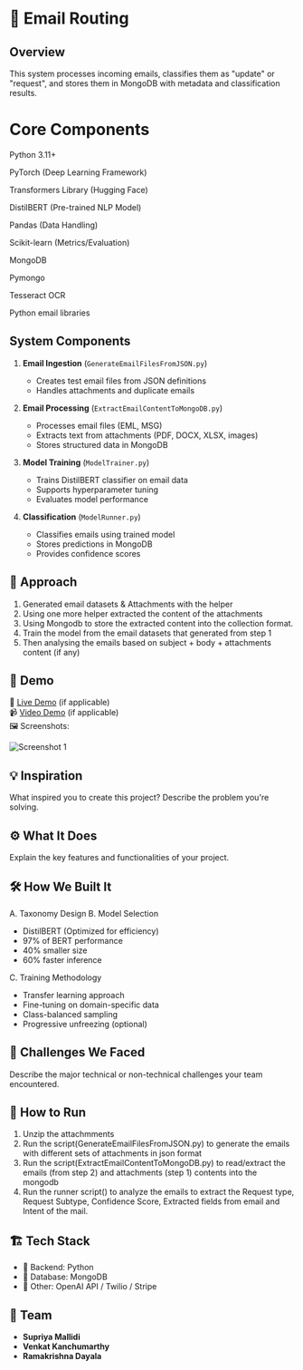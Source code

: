 # 🚀 Email Routing

## Overview

This system processes incoming emails, classifies them as "update" or "request", and stores them in MongoDB with metadata and classification results.

# Core Components

Python 3.11+

PyTorch (Deep Learning Framework)

Transformers Library (Hugging Face)

DistilBERT (Pre-trained NLP Model)

Pandas (Data Handling)

Scikit-learn (Metrics/Evaluation)

MongoDB

Pymongo

Tesseract OCR

Python email libraries

## System Components

1. **Email Ingestion** (`GenerateEmailFilesFromJSON.py`)

   - Creates test email files from JSON definitions
   - Handles attachments and duplicate emails

2. **Email Processing** (`ExtractEmailContentToMongoDB.py`)

   - Processes email files (EML, MSG)
   - Extracts text from attachments (PDF, DOCX, XLSX, images)
   - Stores structured data in MongoDB

3. **Model Training** (`ModelTrainer.py`)

   - Trains DistilBERT classifier on email data
   - Supports hyperparameter tuning
   - Evaluates model performance

4. **Classification** (`ModelRunner.py`)
   - Classifies emails using trained model
   - Stores predictions in MongoDB
   - Provides confidence scores

## 🎯 Approach

1. Generated email datasets & Attachments with the helper
2. Using one more helper extracted the content of the attachments
3. Using Mongodb to store the extracted content into the collection format.
4. Train the model from the email datasets that generated from step 1
5. Then analysing the emails based on subject + body + attachments content (if any)

## 🎥 Demo

🔗 [Live Demo](#) (if applicable)  
📹 [Video Demo](#) (if applicable)  
🖼️ Screenshots:

![Screenshot 1](link-to-image)

## 💡 Inspiration

What inspired you to create this project? Describe the problem you're solving.

## ⚙️ What It Does

Explain the key features and functionalities of your project.

## 🛠️ How We Built It

A. Taxonomy Design
B. Model Selection

- DistilBERT (Optimized for efficiency)
- 97% of BERT performance
- 40% smaller size
- 60% faster inference

C. Training Methodology

- Transfer learning approach
- Fine-tuning on domain-specific data
- Class-balanced sampling
- Progressive unfreezing (optional)

## 🚧 Challenges We Faced

Describe the major technical or non-technical challenges your team encountered.

## 🏃 How to Run

1. Unzip the attachmments
2. Run the script(GenerateEmailFilesFromJSON.py) to generate the emails with different sets of attachments in json format
3. Run the script(ExtractEmailContentToMongoDB.py) to read/extract the emails (from step 2) and attachments (step 1) contents into the mongodb
4. Run the runner script() to analyze the emails to extract the Request type, Request Subtype, Confidence Score, Extracted fields from email and Intent of the mail.

## 🏗️ Tech Stack

- 🔹 Backend: Python
- 🔹 Database: MongoDB
- 🔹 Other: OpenAI API / Twilio / Stripe

## 👥 Team

- **Supriya Mallidi**
- **Venkat Kanchumarthy**
- **Ramakrishna Dayala**
